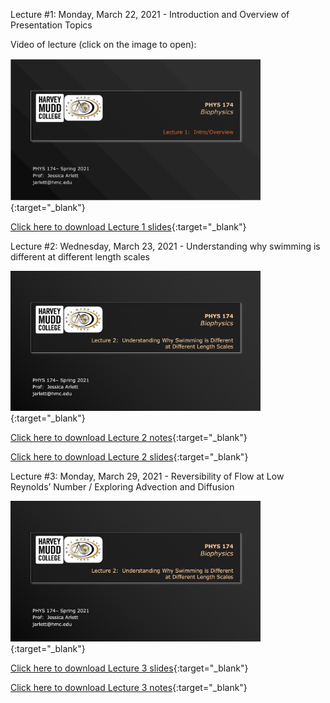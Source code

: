 Lecture #1: Monday, March 22, 2021 - Introduction and Overview of Presentation Topics

Video of lecture (click on the image to open):

[<img src="images/Ph174-lect1.png" alt="intro" width="400"/>](https://drive.google.com/file/d/1UQvSS9e-fB56iaaZ6GmNFWkBDsYrd9M8/view?usp=sharing){:target="_blank"} 

[Click here to download Lecture 1 slides](https://drive.google.com/file/d/1j4kWxab2vvs-LTymFc3YzUSofVjUYalJ/view?usp=sharing){:target="_blank"}


Lecture #2: Wednesday, March 23, 2021 - Understanding why swimming is different at different length scales

[<img src="images/Ph174-lect2.png" alt="intro" width="400"/>](https://drive.google.com/file/d/1lpP4_D45WdUCTd1omAJEn1K0enWov9K9/view?usp=sharing){:target="_blank"} 

[Click here to download Lecture 2 notes](https://drive.google.com/file/d/1a_M20OadAcegLKflYTUKGvh3W2zSAZx0/view?usp=sharing){:target="_blank"}

[Click here to download Lecture 2 slides](https://drive.google.com/file/d/1LB1WSayiKOVfLZkkN6H-NCOQifIxu5A_/view?usp=sharing){:target="_blank"}

Lecture #3: Monday, March 29, 2021 - Reversibility of Flow at Low Reynolds’ Number / Exploring Advection and Diffusion

[<img src="images/Ph174-lect2.png" alt="intro" width="400"/>](https://drive.google.com/file/d/1oVM_cfgddK-NWgOWJOsxyCdt83C7jHvj/view?usp=sharing){:target="_blank"} 

[Click here to download Lecture 3 slides](https://drive.google.com/file/d/1SM7K3BPCaTXpSOq2ImkY0mJ5cRH1XPwQ/view?usp=sharing){:target="_blank"}

[Click here to download Lecture 3 notes](https://drive.google.com/file/d/13cMLfxy6VptjxvsGPH7yFTlJml2LTZfV/view?usp=sharing){:target="_blank"}